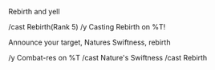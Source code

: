 Rebirth and yell

/cast Rebirth(Rank 5)
/y Casting Rebirth on %T!



Announce your target, Natures Swiftness, rebirth

/y Combat-res on %T
/cast Nature's Swiftness
/cast Rebirth